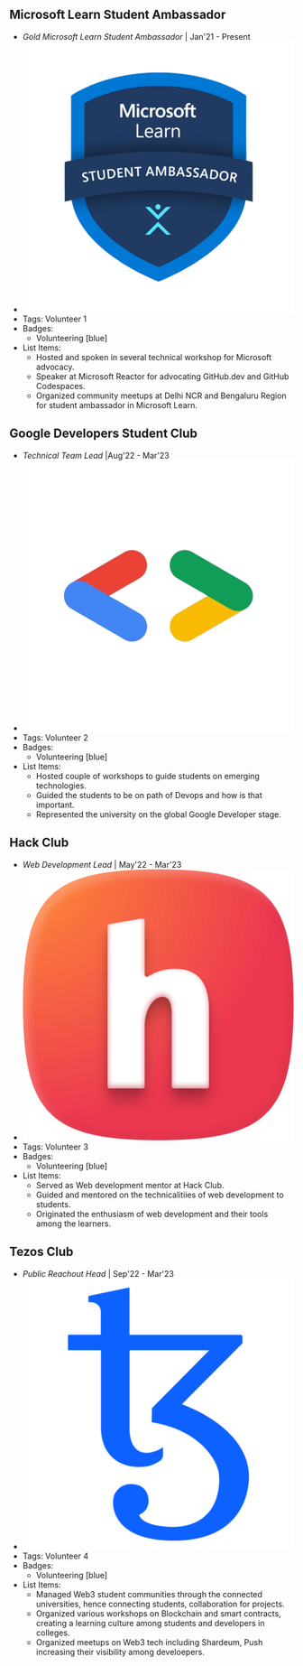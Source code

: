 ## Microsoft Learn Student Ambassador 
- *Gold Microsoft Learn Student Ambassador* | Jan'21 - Present
- ![logo512](../assets/MLSA512.png)
- Tags: Volunteer 1
- Badges:
  - Volunteering [blue]
- List Items:
  - Hosted and spoken in several technical workshop for  Microsoft advocacy. 
  - Speaker at Microsoft Reactor for advocating GitHub.dev and GitHub Codespaces. 
  - Organized community meetups at Delhi NCR and Bengaluru Region for student ambassador in Microsoft Learn. 

## Google Developers Student Club
- *Technical Team Lead* |Aug'22 - Mar'23
- ![logo512](../assets/GDSC512.png)
- Tags: Volunteer 2
- Badges:
  - Volunteering [blue]
- List Items:
  - Hosted couple of workshops to guide students on emerging technologies. 
  - Guided the students to be on path of Devops and how is that important. 
  - Represented the university on the global Google Developer stage. 

## Hack Club 
- *Web Development Lead* | May'22 - Mar'23
- ![logo512](../assets/hackclub512.png)
- Tags: Volunteer 3
- Badges:
  - Volunteering [blue]
- List Items:
  - Served as Web development mentor at Hack Club.
  - Guided and mentored on the technicalitiies of web development to students. 
  - Originated the enthusiasm of web development and their tools among the learners. 

## Tezos Club 
- *Public Reachout Head* | Sep'22 - Mar'23
- ![logo512](../assets/Tezos512.png)
- Tags: Volunteer 4
- Badges:
  - Volunteering [blue]
- List Items:
  - Managed Web3 student communities through the connected universities, hence connecting students, collaboration for projects.
  - Organized various workshops on Blockchain and smart contracts, creating a learning culture among students and developers in colleges.
  - Organized meetups on Web3 tech including Shardeum, Push increasing their visibility among develoepers. 